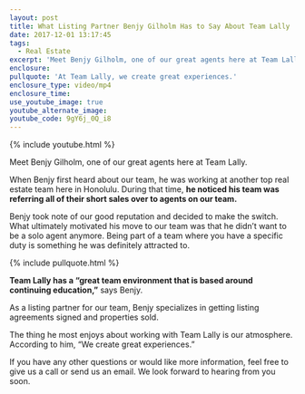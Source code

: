 ```yaml
---
layout: post
title: What Listing Partner Benjy Gilholm Has to Say About Team Lally
date: 2017-12-01 13:17:45
tags:
  - Real Estate
excerpt: 'Meet Benjy Gilholm, one of our great agents here at Team Lally.'
enclosure:
pullquote: 'At Team Lally, we create great experiences.'
enclosure_type: video/mp4
enclosure_time:
use_youtube_image: true
youtube_alternate_image:
youtube_code: 9gY6j_0Q_i8
---
```



{% include youtube.html %}

Meet Benjy Gilholm, one of our great agents here at Team Lally.

When Benjy first heard about our team, he was working at another top real estate team here in Honolulu. During that time, **he noticed his team was referring all of their short sales over to agents on our team.**

Benjy took note of our good reputation and decided to make the switch. What ultimately motivated his move to our team was that he didn’t want to be a solo agent anymore. Being part of a team where you have a specific duty is something he was definitely attracted to.

{% include pullquote.html %}

**Team Lally has a “great team environment that is based around continuing education,”** says Benjy.

As a listing partner for our team, Benjy specializes in getting listing agreements signed and properties sold.

The thing he most enjoys about working with Team Lally is our atmosphere. According to him, “We create great experiences.”

If you have any other questions or would like more information, feel free to give us a call or send us an email. We look forward to hearing from you soon.